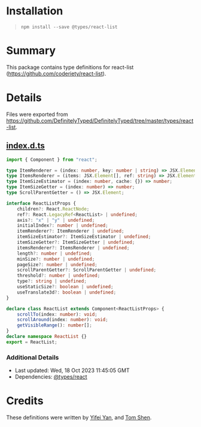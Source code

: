 # Installation
> `npm install --save @types/react-list`

# Summary
This package contains type definitions for react-list (https://github.com/coderiety/react-list).

# Details
Files were exported from https://github.com/DefinitelyTyped/DefinitelyTyped/tree/master/types/react-list.
## [index.d.ts](https://github.com/DefinitelyTyped/DefinitelyTyped/tree/master/types/react-list/index.d.ts)
````ts
import { Component } from "react";

type ItemRenderer = (index: number, key: number | string) => JSX.Element;
type ItemsRenderer = (items: JSX.Element[], ref: string) => JSX.Element;
type ItemSizeEstimator = (index: number, cache: {}) => number;
type ItemSizeGetter = (index: number) => number;
type ScrollParentGetter = () => JSX.Element;

interface ReactListProps {
    children?: React.ReactNode;
    ref?: React.LegacyRef<ReactList> | undefined;
    axis?: "x" | "y" | undefined;
    initialIndex?: number | undefined;
    itemRenderer?: ItemRenderer | undefined;
    itemSizeEstimator?: ItemSizeEstimator | undefined;
    itemSizeGetter?: ItemSizeGetter | undefined;
    itemsRenderer?: ItemsRenderer | undefined;
    length?: number | undefined;
    minSize?: number | undefined;
    pageSize?: number | undefined;
    scrollParentGetter?: ScrollParentGetter | undefined;
    threshold?: number | undefined;
    type?: string | undefined;
    useStaticSize?: boolean | undefined;
    useTranslate3d?: boolean | undefined;
}

declare class ReactList extends Component<ReactListProps> {
    scrollTo(index: number): void;
    scrollAround(index: number): void;
    getVisibleRange(): number[];
}
declare namespace ReactList {}
export = ReactList;

````

### Additional Details
 * Last updated: Wed, 18 Oct 2023 11:45:05 GMT
 * Dependencies: [@types/react](https://npmjs.com/package/@types/react)

# Credits
These definitions were written by [Yifei Yan](https://github.com/buptyyf), and [Tom Shen](https://github.com/tomshen).
